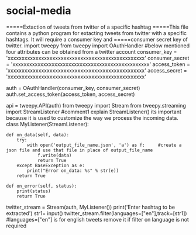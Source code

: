 # social-media
=====Extaction of tweets from twitter of a specific hashtag
=====This file contains a python program for extacting tweets from twitter with a specific hashtags. It will require a consumer key and =====consumer secret key of twitter.
import tweepy
from tweepy import OAuthHandler
#below mentioned four attributes can be obtained from a twitter account 
consumer_key = 'xxxxxxxxxxxxxxxxxxxxxxxxxxxxxxxxxxxxxxxxxxxxxxxxx'
consumer_secret = 'xxxxxxxxxxxxxxxxxxxxxxxxxxxxxxxxxxxxxxxxxxxxxxxxx'
access_token = 'xxxxxxxxxxxxxxxxxxxxxxxxxxxxxxxxxxxxxxxxxxxxxxxxx'
access_secret = 'xxxxxxxxxxxxxxxxxxxxxxxxxxxxxxxxxxxxxxxxxxxxxxxxx'
 
auth = OAuthHandler(consumer_key, consumer_secret)
auth.set_access_token(access_token, access_secret)
 
api = tweepy.API(auth)
from tweepy import Stream
from tweepy.streaming import StreamListener
#comment1 explain StreamListener() its important because it is used to customize the way we process the incoming data.
class MyListener(StreamListener):
 
    def on_data(self, data):
        try:
            with open('output_file_name.json', 'a') as f:     #create a json file and use that file in place of output_file_name
                f.write(data)
                return True
        except BaseException as e:
            print("Error on_data: %s" % str(e))
        return True
 
    def on_error(self, status):
        print(status)
        return True
 
twitter_stream = Stream(auth, MyListener())
print('Enter hashtag to be extracted')
str1= input()
twitter_stream.filter(languages=["en"],track=[str1])  #languages=["en"] is for english tweets remove it if filter on language is not                                                                                                                                   required
